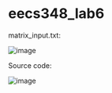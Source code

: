 # eecs348_lab6
matrix_input.txt:

![image](https://github.com/shero-baig/eecs348_lab6/assets/140741968/4e6d3cde-b8de-483c-8239-28b5c9fbae49)




Source code:

![image](https://github.com/shero-baig/eecs348_lab6/assets/140741968/0e2da1ff-eff5-4022-8696-eaa1d07fd62a)
